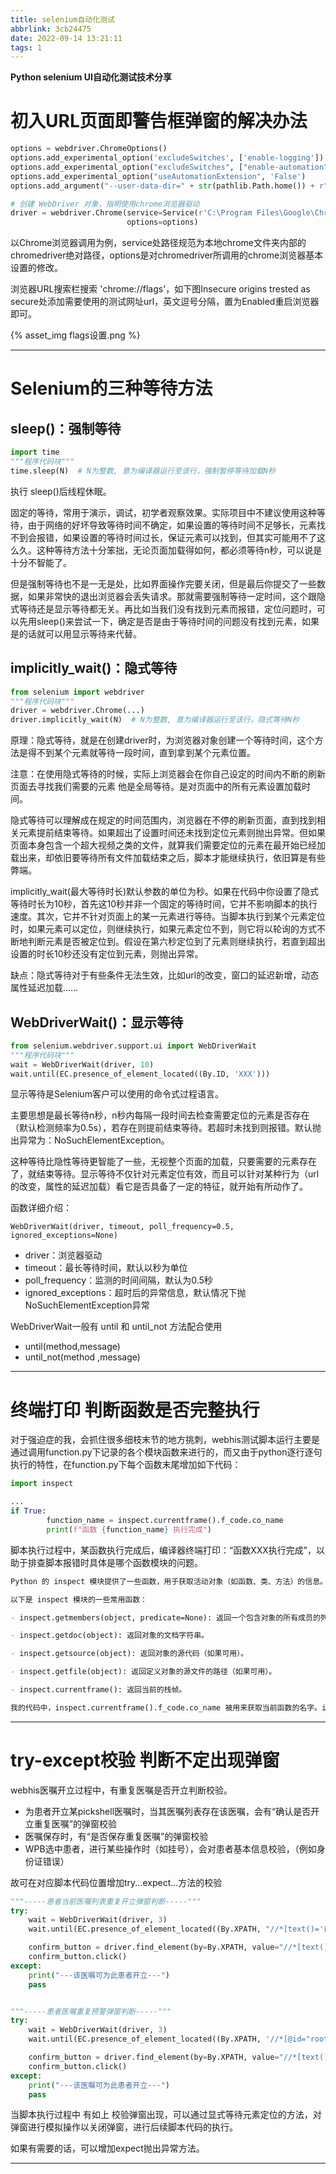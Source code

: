 ```yaml
---
title: selenium自动化测试
abbrlink: 3cb24475
date: 2022-09-14 13:21:11
tags: 1
---
```


**Python selenium UI自动化测试技术分享**

<!--more-->

# 初入URL页面即警告框弹窗的解决办法

```python
options = webdriver.ChromeOptions()
options.add_experimental_option('excludeSwitches', ['enable-logging'])
options.add_experimental_option("excludeSwitches", ["enable-automation"])
options.add_experimental_option("useAutomationExtension", 'False')
options.add_argument("--user-data-dir=" + str(pathlib.Path.home()) + r"\AppData\Local\Google\Chrome\seleniumTest")

# 创建 WebDriver 对象，指明使用chrome浏览器驱动
driver = webdriver.Chrome(service=Service(r'C:\Program Files\Google\Chrome\Application\chromedriver.exe'), 
                          options=options)  
```

以Chrome浏览器调用为例，service处路径规范为本地chrome文件夹内部的chromedriver绝对路径，options是对chromedriver所调用的chrome浏览器基本设置的修改。

浏览器URL搜索栏搜索 'chrome://flags'，如下图Insecure origins trested as secure处添加需要使用的测试网址url，英文逗号分隔，置为Enabled重启浏览器即可。

{% asset_img flags设置.png  %}

------

# Selenium的三种等待方法

## sleep()：强制等待

```python
import time
"""程序代码块"""
time.sleep(N)  # N为整数, 意为编译器运行至该行，强制暂停等待加载N秒
```

执行 sleep()后线程休眠。

固定的等待，常用于演示，调试，初学者观察效果。实际项目中不建议使用这种等待，由于网络的好坏导致等待时间不确定，如果设置的等待时间不足够长，元素找不到会报错，如果设置的等待时间过长，保证元素可以找到，但其实可能用不了这么久。这种等待方法十分笨拙，无论页面加载得如何，都必须等待n秒，可以说是十分不智能了。

但是强制等待也不是一无是处，比如界面操作完要关闭，但是最后你提交了一些数据，如果非常快的退出浏览器会丢失请求。那就需要强制等待一定时间，这个跟隐式等待还是显示等待都无关。再比如当我们没有找到元素而报错，定位问题时，可以先用sleep()来尝试一下，确定是否是由于等待时间的问题没有找到元素，如果是的话就可以用显示等待来代替。

## implicitly_wait()：隐式等待

```python
from selenium import webdriver
"""程序代码块"""
driver = webdriver.Chrome(...)
driver.implicitly_wait(N)  # N为整数, 意为编译器运行至该行，隐式等待N秒
```

原理：隐式等待，就是在创建driver时，为浏览器对象创建一个等待时间，这个方法是得不到某个元素就等待一段时间，直到拿到某个元素位置。

注意：在使用隐式等待的时候，实际上浏览器会在你自己设定的时间内不断的刷新页面去寻找我们需要的元素 他是全局等待。是对页面中的所有元素设置加载时间。

隐式等待可以理解成在规定的时间范围内，浏览器在不停的刷新页面，直到找到相关元素提前结束等待。如果超出了设置时间还未找到定位元素则抛出异常。但如果页面本身包含一个超大视频之类的文件，就算我们需要定位的元素在最开始已经加载出来，却依旧要等待所有文件加载结束之后，脚本才能继续执行，依旧算是有些弊端。

implicitly_wait(最大等待时长)默认参数的单位为秒。如果在代码中你设置了隐式等待时长为10秒，首先这10秒并非一个固定的等待时间，它并不影响脚本的执行速度。其次，它并不针对页面上的某一元素进行等待。当脚本执行到某个元素定位时，如果元素可以定位，则继续执行，如果元素定位不到，则它将以轮询的方式不断地判断元素是否被定位到。假设在第六秒定位到了元素则继续执行，若直到超出设置的时长10秒还没有定位到元素，则抛出异常。

缺点：隐式等待对于有些条件无法生效，比如url的改变，窗口的延迟新增，动态属性延迟加载……

## WebDriverWait()：显示等待

```python
from selenium.webdriver.support.ui import WebDriverWait
"""程序代码块"""
wait = WebDriverWait(driver, 10)
wait.until(EC.presence_of_element_located((By.ID, 'XXX')))
```

显示等待是Selenium客户可以使用的命令式过程语言。

主要思想是最长等待n秒，n秒内每隔一段时间去检查需要定位的元素是否存在（默认检测频率为0.5s），若存在则提前结束等待。若超时未找到则报错。默认抛出异常为：NoSuchElementException。

这种等待比隐性等待更智能了一些，无视整个页面的加载，只要需要的元素存在了，就结束等待。显示等待不仅针对元素定位有效，而且可以针对某种行为（url的改变，属性的延迟加载）看它是否具备了一定的特征，就开始有所动作了。

函数详细介绍：

`WebDriverWait(driver, timeout, poll_frequency=0.5, ignored_exceptions=None)`

- driver：浏览器驱动
- timeout：最长等待时间，默认以秒为单位
- poll_frequency：监测的时间间隔，默认为0.5秒
- ignored_exceptions：超时后的异常信息，默认情况下抛NoSuchElementException异常

WebDriverWait一般有 until 和 until_not 方法配合使用

- until(method,message)
- until_not(method ,message)

------

# 终端打印 判断函数是否完整执行

对于强迫症的我，会抓住很多细枝末节的地方挑刺，webhis测试脚本运行主要是通过调用function.py下记录的各个模块函数来进行的，而又由于python逐行逐句执行的特性，在function.py下每个函数末尾增加如下代码：

```python
import inspect

...
if True:
        function_name = inspect.currentframe().f_code.co_name
        print(f"函数 {function_name} 执行完成")
```

脚本执行过程中，某函数执行完成后，编译器终端打印：“函数XXX执行完成”，以助于排查脚本报错时具体是哪个函数模块的问题。

```markdown
Python 的 inspect 模块提供了一些函数，用于获取活动对象（如函数、类、方法）的信息。这些函数可以帮助查看对象的内部结构，了解它们的工作原理。

以下是 inspect 模块的一些常用函数：

- inspect.getmembers(object, predicate=None): 返回一个包含对象的所有成员的列表，每个成员都是一个 (name, value) 对的形式。如果提供了 predicate 参数，那么只有 predicate(value) 为 True 的成员才会被返回。

- inspect.getdoc(object): 返回对象的文档字符串。

- inspect.getsource(object): 返回对象的源代码（如果可用）。

- inspect.getfile(object): 返回定义对象的源文件的路径（如果可用）。

- inspect.currentframe(): 返回当前的栈帧。

我的代码中，inspect.currentframe().f_code.co_name 被用来获取当前函数的名字。inspect.currentframe() 返回当前的栈帧，.f_code 返回这个栈帧的代码对象，.co_name 返回这个代码对象的名字，也就是当前函数的名字。
```

------

# try-except校验 判断不定出现弹窗

webhis医嘱开立过程中，有重复医嘱是否开立判断校验。

- 为患者开立某pickshell医嘱时，当其医嘱列表存在该医嘱，会有“确认是否开立重复医嘱”的弹窗校验
- 医嘱保存时，有“是否保存重复医嘱”的弹窗校验
- WPB选中患者，进行某些操作时（如挂号），会对患者基本信息校验，（例如身份证错误）

故可在对应脚本代码位置增加try...expect...方法的校验

```python
"""-----患者当前医嘱列表重复开立弹窗判断-----"""
try:
    wait = WebDriverWait(driver, 3)
    wait.until(EC.presence_of_element_located((By.XPATH, "//*[text()='已经开立，是否继续？']")))

    confirm_button = driver.find_element(by=By.XPATH, value="//*[text()='确定']")
    confirm_button.click()
except:
    print("---该医嘱可为此患者开立---")
    pass


"""-----患者医嘱重复预警弹窗判断-----"""
try:
    wait = WebDriverWait(driver, 3)
    wait.until(EC.presence_of_element_located((By.XPATH, '//*[@id="root"]/div[2]/div/div/div/div[2]/div/div[2]/div/div/div[2]/div/div[1]/div/div/div[2]')))

    confirm_button = driver.find_element(by=By.XPATH, value="//*[text()='强制保存']")
    confirm_button.click()
except:
    print("---该医嘱可为此患者开立---")
    pass
```

当脚本执行过程中 有如上 校验弹窗出现，可以通过显式等待元素定位的方法，对弹窗进行模拟操作以关闭弹窗，进行后续脚本代码的执行。

如果有需要的话，可以增加expect抛出异常方法。

------

